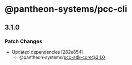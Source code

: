 # @pantheon-systems/pcc-cli

## 3.1.0

### Patch Changes

- Updated dependencies [282e854]
  - @pantheon-systems/pcc-sdk-core@3.1.0
